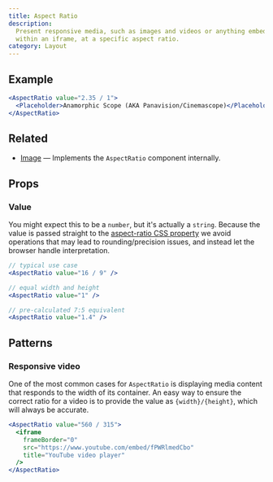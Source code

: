 ```yaml
---
title: Aspect Ratio
description:
  Present responsive media, such as images and videos or anything embedded
  within an iframe, at a specific aspect ratio.
category: Layout
---
```


## Example

```jsx {% live=true %}
<AspectRatio value="2.35 / 1">
  <Placeholder>Anamorphic Scope (AKA Panavision/Cinemascope)</Placeholder>
</AspectRatio>
```

## Related

- [Image](/package/image) — Implements the `AspectRatio` component internally.

## Props

### Value

You might expect this to be a `number`, but it's actually a `string`. Because
the value is passed straight to the
[aspect-ratio CSS property](https://developer.mozilla.org/en-US/docs/Web/CSS/aspect-ratio)
we avoid operations that may lead to rounding/precision issues, and instead let
the browser handle interpretation.

```jsx
// typical use case
<AspectRatio value="16 / 9" />

// equal width and height
<AspectRatio value="1" />

// pre-calculated 7:5 equivalent
<AspectRatio value="1.4" />
```

## Patterns

### Responsive video

One of the most common cases for `AspectRatio` is displaying media content that
responds to the width of its container. An easy way to ensure the correct ratio
for a video is to provide the value as `{width}/{height}`, which will always be
accurate.

```jsx {% live=true %}
<AspectRatio value="560 / 315">
  <iframe
    frameBorder="0"
    src="https://www.youtube.com/embed/fPWRlmedCbo"
    title="YouTube video player"
  />
</AspectRatio>
```
